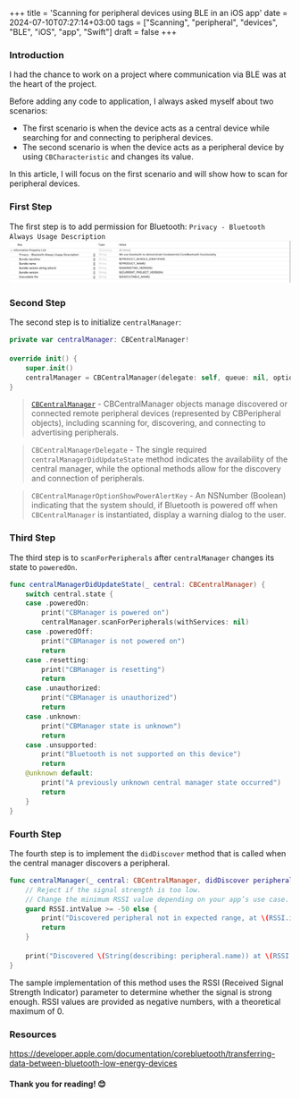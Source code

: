+++
title = 'Scanning for peripheral devices using BLE in an iOS app'
date = 2024-07-10T07:27:14+03:00
tags = ["Scanning", "peripheral", "devices", "BLE", "iOS", "app", "Swift"]
draft = false
+++

### Introduction
I had the chance to work on a project where communication via BLE was at the heart of the project.

Before adding any code to application, I always asked myself about two scenarios:
- The first scenario is when the device acts as a central device while searching for and connecting to peripheral devices.
- The second scenario is when the device acts as a peripheral device by using `CBCharacteristic` and changes its value.

In this article, I will focus on the first scenario and will show how to scan for peripheral devices.

### First Step
The first step is to add permission for Bluetooth: `Privacy - Bluetooth Always Usage Description`
![alt image](images/0.png#center)

### Second Step
The second step is to initialize `centralManager`:
```swift
private var centralManager: CBCentralManager!
    
override init() {
    super.init()
    centralManager = CBCentralManager(delegate: self, queue: nil, options: [CBCentralManagerOptionShowPowerAlertKey: true])
}
```

> [`CBCentralManager`](https://developer.apple.com/documentation/corebluetooth/cbcentralmanager/) - CBCentralManager objects manage discovered or connected remote peripheral devices (represented by CBPeripheral objects), including scanning for, discovering, and connecting to advertising peripherals.

> `CBCentralManagerDelegate` - The single required `centralManagerDidUpdateState` method indicates the availability of the central manager, while the optional methods allow for the discovery and connection of peripherals.

> `CBCentralManagerOptionShowPowerAlertKey` - An NSNumber (Boolean) indicating that the system should, if Bluetooth is powered off when `CBCentralManager` is instantiated, display a warning dialog to the user.

### Third Step
The third step is to `scanForPeripherals` after `centralManager` changes its state to `poweredOn`.
```swift
func centralManagerDidUpdateState(_ central: CBCentralManager) {
    switch central.state {
    case .poweredOn:
        print("CBManager is powered on")
        centralManager.scanForPeripherals(withServices: nil)
    case .poweredOff:
        print("CBManager is not powered on")
        return
    case .resetting:
        print("CBManager is resetting")
        return
    case .unauthorized:
        print("CBManager is unauthorized")
        return
    case .unknown:
        print("CBManager state is unknown")
        return
    case .unsupported:
        print("Bluetooth is not supported on this device")
        return
    @unknown default:
        print("A previously unknown central manager state occurred")
        return
    }
}
``` 

### Fourth Step
The fourth step is to implement the `didDiscover` method that is called when the central manager discovers a peripheral.
```swift
func centralManager(_ central: CBCentralManager, didDiscover peripheral: CBPeripheral, advertisementData: [String : Any], rssi RSSI: NSNumber) {
    // Reject if the signal strength is too low.
    // Change the minimum RSSI value depending on your app’s use case.
    guard RSSI.intValue >= -50 else {
        print("Discovered peripheral not in expected range, at \(RSSI.intValue)")
        return
    }

    print("Discovered \(String(describing: peripheral.name)) at \(RSSI.intValue)")
}
```

The sample implementation of this method uses the RSSI (Received Signal Strength Indicator) parameter to determine whether the signal is strong enough. RSSI values are provided as negative numbers, with a theoretical maximum of 0.

### Resources
https://developer.apple.com/documentation/corebluetooth/transferring-data-between-bluetooth-low-energy-devices

#### Thank you for reading! 😊
